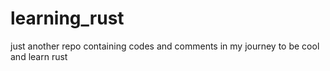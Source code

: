 # learning_rust
just another repo containing codes and comments in my journey to be cool and learn rust
